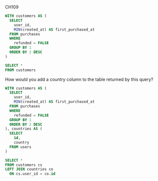 CH109

```sql
WITH customers AS (
  SELECT
    user_id,
    MIN(created_at) AS first_purchased_at
  FROM purchases
  WHERE
    refunded = FALSE
  GROUP BY 1
  ORDER BY 2 DESC
)		

SELECT *
FROM customers
```

How would you add a country column to the table returned by this query?


```sql
WITH customers AS (
  SELECT
    user_id,
    MIN(created_at) AS first_purchased_at
  FROM purchases
  WHERE
    refunded = FALSE
  GROUP BY 1
  ORDER BY 2 DESC
), countries AS (
  SELECT 
    id,
    country
  FROM users
)

SELECT *
FROM customers cs
LEFT JOIN countries co
  ON cs.user_id = co.id
```

